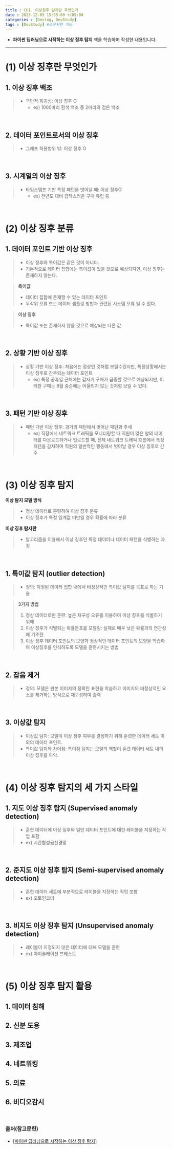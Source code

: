 ```yaml
---
title : CH1. 이상징후 탐지란 무엇인가
date : 2023-12-05 15:35:00 +/09:00
categories : [Devlog, DevStudy]
tags : [DevStudy] #소문자만 가능
---
```


* **파이썬 딥러닝으로 시작하는 이상 징후 탐지** 책을 학습하며 작성한 내용입니다.

---

# (1) 이상 징후란 무엇인가

## 1. 이상 징후 백조
> - 극단적 희귀성: 이상 징후 O
> 	- ex) 1000마리 흰색 백조 중 2마리의 검은 백조

&nbsp;
## 2. 데이터 포인트로서의 이상 징후
> - 그래프 허용범위 밖: 이상 징후 O

&nbsp;
## 3. 시계열의 이상 징후
> - 타임스탬프 기반 특정 패턴을 벗어날 때: 이상 징후O
> 	- ex) 전년도 대비 갑작스러운 구매 유입 등
 


&nbsp;
# (2) 이상 징후 분류

## 1. 데이터 포인트 기반 이상 징후
> - 이상 징후와 특이값은 같은 것이 아니다.
> - 기본적으로 데이터 집합에는 특이값이 있을 것으로 예상되지만, 이상 징후는 존재하지 않는다.

> **특이값**
> - 데이터 집합에 존재할 수 있는 데이터 포인트
> - 무작위 오류 또는 데이터 샘플링 방법과 관련된 시스템 오류 일 수 있다.

> **이상 징후**
> - 특이값 또는 존재하지 않을 것으로 예상되는 다른 값

&nbsp;
## 2. 상황 기반 이상 징후
> - 상황 기반 이상 징후: 처음에는 정상인 것처럼 보일수있지만, 특정상황에서는 이상 징후로 간주되는 데이터 포인트
> 	- ex) 특정 공휴일 근처에는 갑자기 구매가 급증할 것으로 예상되지만, 이러한 구매는 8월 중순에는 어울리지 않는 것처럼 보일 수 있다.

&nbsp;
## 3. 패턴 기반 이상 징후
> - 패턴 기반 이상 징후: 과거의 패턴에서 벗어난 패턴과 추세
> 	- ex) 직장에서 네트워크 트래픽을 모니터링할 때 직원이 많은 양의 데이터를 다운로드하거나 업로드할 때, 전체 네트워크 트래픽 흐름에서 특정 패턴을 감지하여 직원의 일반적인 행동에서 벗어날 경우 이상 징후로 간주


&nbsp;

# (3) 이상 징후 탐지

**이상 탐지 모델 방식**
> * 정상 데이터로 훈련하여 이상 징후 분류
> * 이상 징후가 특정 임계값 미만일 경우 확률에 따라 분류

**이상 징후 탐지란**
> * 알고리즘을 이용해서 이상 징후인 특정 데이터나 데이터 패턴을 식별하는 과정


&nbsp;
## 1. 특이값 탐지 (outlier detection)
> - 정의: 지정된 데이터 집합 내에서 비정상적인 특이값 탐지를 목표로 하는 기술

> **3가지 방법**
> 1. 정상 데이터로만 훈련: 높은 재구성 오류를 이용하여 이상 징후를 식별하기 위해 
> 2. 이상 징후가 식별되는 확률분포를 모델링: 실제로 매우 낮은 확률과의 연관성에 기초한
> 3. 이상 징후 데이터 포인트의 모양과 정상적인 데이터 포인트의 모양을 학습하여 이상징후를 인식하도록 모델을 훈련시키는 방법

&nbsp;
## 2. 잡음 제거
> - 정의: 모델은 원본 이미지의 정확한 표현을 학습하고 이미지의 비정상적인 요소를 제거하는 방식으로 재구성하여 출력

&nbsp;
## 3. 이상값 탐지
> - 이상값 탐지: 모델이 이상 징후 여부를 결정하기 위해 훈련한 데이터 세트 이외의 데이터 포인트.
> - 특이값 탐지와 차이점: 특이점 탐지는 모델의 역할이 훈련 데이터 세트 내의 이상 징후를 파악.

&nbsp;
# (4) 이상 징후 탐지의 세 가지 스타일

## 1. 지도 이상 징후 탐지 (Supervised anomaly detection)
> - 훈련 데이터에 이상 징후와 일반 데이터 포인트에 대한 레이블을 지정하는 작업 포함
> - ex) 시간합성곱신경망

&nbsp;

## 2. 준지도 이상 징후 탐지 (Semi-supervised anomaly detection)
> - 훈련 데이터 세트에 부분적으로 레이블을 지정하는 작업 포함
> - ex) 오토인코더

&nbsp;
## 3. 비지도 이상 징후 탐지 (Unsupervised anomaly detection)
> - 레이블이 지정되지 않은 데이터에 대해 모델을 훈련
> - ex) 아이솔레이션 프레스트

&nbsp;

# (5) 이상 징후 탐지 활용

## 1. 데이터 침해
## 2. 신분 도용
## 3. 제조업
## 4. 네트워킹
## 5. 의료
## 6. 비디오감시




&nbsp;
### 출처(참고문헌)
* [[파이썬 딥러닝으로 시작하는 이상 징후 탐지]](https://product.kyobobook.co.kr/detail/S000001732457)





